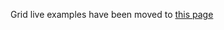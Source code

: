 Grid live examples have been moved to [this page](https://gitlab.dx1.lseg.com/groups/204090/grid/-/wikis/home)
